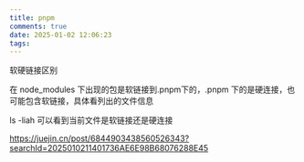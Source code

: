 ```yaml
---
title: pnpm
comments: true
date: 2025-01-02 12:06:23
tags:
---
```



软硬链接区别

在 node_modules 下出现的包是软链接到.pnpm下的，.pnpm 下的是硬连接，也可能包含软链接，具体看列出的文件信息

ls -liah 可以看到当前文件是软链接还是硬连接

https://juejin.cn/post/6844903438560526343?searchId=2025010211401736AE6E98B68076288E45